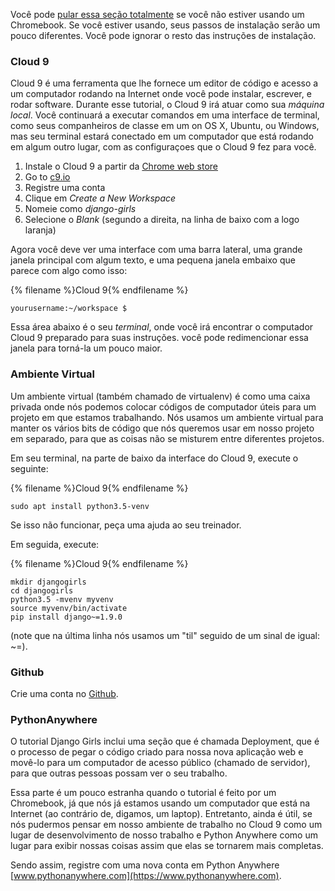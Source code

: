 Você pode [pular essa seção totalmente](http://tutorial.djangogirls.org/en/installation/#install-python) se você não estiver 
usando um Chromebook. Se você estiver usando, seus passos de instalação serão um pouco diferentes. Você pode ignorar o resto 
das instruções de instalação.

### Cloud 9

Cloud 9 é uma ferramenta que lhe fornece um editor de código e acesso a um
computador rodando na Internet onde você pode instalar, escrever, e rodar
software. Durante esse tutorial, o Cloud 9 irá atuar como sua _máquina local_. 
Você continuará a executar comandos em uma interface de terminal, como seus
companheiros de classe em um on OS X, Ubuntu, ou Windows, mas seu terminal 
estará conectado em um computador que está rodando em algum outro lugar, com as
configuraçoes que o Cloud 9 fez para você.

1. Instale o Cloud 9 a partir da [Chrome web store](https://chrome.google.com/webstore/detail/cloud9/nbdmccoknlfggadpfkmcpnamfnbkmkcp)
2. Go to [c9.io](https://c9.io)
3. Registre uma conta
4. Clique em _Create a New Workspace_
5. Nomeie como _django-girls_
6. Selecione o _Blank_ (segundo a direita, na linha de baixo com a logo laranja)

Agora você deve ver uma interface com uma barra lateral, uma grande janela principal com
algum texto, e uma pequena janela embaixo que parece com algo como isso:

{% filename %}Cloud 9{% endfilename %}
```
yourusername:~/workspace $
```

Essa área abaixo é o seu _terminal_, onde você irá encontrar o computador Cloud 9
preparado para suas instruções. você pode redimencionar essa janela para torná-la
um pouco maior.

### Ambiente Virtual

Um ambiente virtual (também chamado de virtualenv) é como uma caixa privada onde nós
podemos colocar códigos de computador úteis para um projeto em que estamos trabalhando.
Nós usamos um ambiente virtual para manter os vários bits de código que nós queremos
usar em nosso projeto em separado, para que as coisas não se misturem entre diferentes 
projetos.

Em seu terminal, na parte de baixo da interface do Cloud 9, execute o seguinte:

{% filename %}Cloud 9{% endfilename %}
```
sudo apt install python3.5-venv
```

Se isso não funcionar, peça uma ajuda ao seu treinador.

Em seguida, execute:

{% filename %}Cloud 9{% endfilename %}
```
mkdir djangogirls
cd djangogirls
python3.5 -mvenv myvenv
source myvenv/bin/activate
pip install django~=1.9.0
```

(note que na última linha nós usamos um "til" seguido de um sinal de igual: ~=).

### Github

Crie uma conta no [Github](https://github.com).

### PythonAnywhere

O tutorial Django Girls inclui uma seção que é chamada Deployment,
que é o processo de pegar o código criado para nossa nova aplicação web e 
movê-lo para um computador de acesso público (chamado de servidor), para
que outras pessoas possam ver o seu trabalho.

Essa parte é um pouco estranha quando o tutorial é feito por um Chromebook,
já que nós já estamos usando um computador que está na Internet (ao contrário de, 
digamos, um laptop). Entretanto, ainda é útil, se nós pudermos pensar em nosso 
ambiente de trabalho no Cloud 9 como um lugar de desenvolvimento de nosso trabalho 
e Python Anywhere como um lugar para exibir nossas coisas assim que elas se 
tornarem mais completas.
 
Sendo assim, registre com uma nova conta em Python Anywhere
[www.pythonanywhere.com](https://www.pythonanywhere.com).
